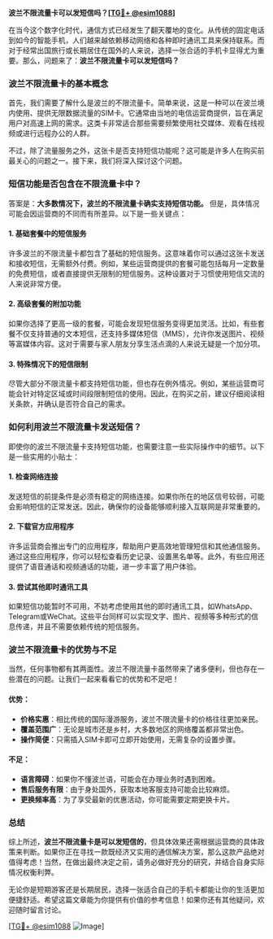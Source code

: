 **波兰不限流量卡可以发短信吗？[[TG💪+ @esim1088](https://t.me/s/esim1088)]**

在当今这个数字化时代，通信方式已经发生了翻天覆地的变化。从传统的固定电话到如今的智能手机，人们越来越依赖移动网络和各种即时通讯工具来保持联系。而对于经常出国旅行或长期居住在国外的人来说，选择一张合适的手机卡显得尤为重要。那么，问题来了：**波兰不限流量卡可以发短信吗？**

### 波兰不限流量卡的基本概念

首先，我们需要了解什么是波兰的不限流量卡。简单来说，这是一种可以在波兰境内使用、提供无限数据流量的SIM卡。它通常由当地的电信运营商提供，旨在满足用户对高速上网的需求。这类卡非常适合那些需要频繁使用社交媒体、观看在线视频或进行远程办公的人群。

不过，除了流量服务之外，这张卡是否支持短信功能呢？这可能是许多人在购买前最关心的问题之一。接下来，我们将深入探讨这个问题。

### 短信功能是否包含在不限流量卡中？

答案是：**大多数情况下，波兰的不限流量卡确实支持短信功能。** 但是，具体情况可能会因运营商的不同而有所差异。以下是一些关键点：

#### 1. **基础套餐中的短信服务**
许多波兰的不限流量卡都包含了基础的短信服务。这意味着你可以通过这张卡发送和接收短信，无需额外付费。例如，某些运营商提供的套餐可能包括每月一定数量的免费短信，或者直接提供无限制的短信服务。这种设置对于习惯使用短信交流的人来说非常方便。

#### 2. **高级套餐的附加功能**
如果你选择了更高一级的套餐，可能会发现短信服务变得更加灵活。比如，有些套餐不仅支持普通的文本短信，还支持多媒体短信（MMS），允许你发送图片、视频等富媒体内容。这对于需要与家人朋友分享生活点滴的人来说无疑是一个加分项。

#### 3. **特殊情况下的短信限制**
尽管大部分不限流量卡都支持短信功能，但也存在例外情况。例如，某些运营商可能会针对特定区域或时间段限制短信的使用。因此，在购买之前，建议仔细阅读相关条款，并确认是否符合自己的需求。

### 如何利用波兰不限流量卡发送短信？

即使你的波兰不限流量卡支持短信功能，也需要注意一些实际操作中的细节。以下是一些实用的小贴士：

#### 1. **检查网络连接**
发送短信的前提条件是必须有稳定的网络连接。如果你所在的地区信号较弱，可能会影响短信的正常发送。因此，确保你的设备能够顺利接入互联网是非常重要的。

#### 2. **下载官方应用程序**
许多运营商会推出专门的应用程序，帮助用户更高效地管理短信和其他通信服务。通过这些应用程序，你可以轻松查看历史记录、设置黑名单等。此外，有些应用还提供了语音通话和视频通话的功能，进一步丰富了用户体验。

#### 3. **尝试其他即时通讯工具**
如果短信功能暂时不可用，不妨考虑使用其他的即时通讯工具，如WhatsApp、Telegram或WeChat。这些平台同样可以实现文字、图片、视频等多种形式的信息传递，并且不需要依赖传统的短信服务。

### 波兰不限流量卡的优势与不足

当然，任何事物都有其两面性。波兰不限流量卡虽然带来了诸多便利，但也存在一些潜在的问题。让我们一起来看看它的优势和不足吧！

#### 优势：
- **价格实惠**：相比传统的国际漫游服务，波兰不限流量卡的价格往往更加亲民。
- **覆盖范围广**：无论是城市还是乡村，大多数地区的网络覆盖都非常出色。
- **操作简便**：只需插入SIM卡即可立即开始使用，无需复杂的设置步骤。

#### 不足：
- **语言障碍**：如果你不懂波兰语，可能会在办理业务时遇到困难。
- **售后服务有限**：由于身处国外，获取本地客服支持可能会比较麻烦。
- **更换频率高**：为了享受最新的优惠活动，你可能需要定期更换卡片。

### 总结

综上所述，**波兰不限流量卡是可以发短信的**，但具体效果还需根据运营商的具体政策来判断。如果你正在寻找一款既经济又实用的通信解决方案，那么这款产品绝对值得考虑！当然，在做出最终决定之前，请务必做好充分的研究，并结合自身实际情况权衡利弊。

无论你是短期游客还是长期居民，选择一张适合自己的手机卡都能让你的生活更加便捷舒适。希望这篇文章能为你提供有价值的参考信息！如果你还有其他疑问，欢迎随时留言讨论。

[[TG💪+ @esim1088](https://t.me/s/esim1088) ![Image](https://i.postimg.cc/4NQfJmqS/Snipaste-2025-05-13-00-14-12.png)]